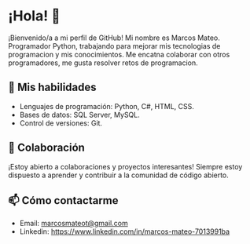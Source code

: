 # ¡Hola! 👋

¡Bienvenido/a a mi perfil de GitHub!
Mi nombre es Marcos Mateo. Programador Python, trabajando para mejorar mis tecnologias de programacion y mis conocimientos. Me encatna colaborar con otros programadores, me gusta resolver retos de programacion. 

## 🚀 Mis habilidades

- Lenguajes de programación: Python, C#, HTML, CSS.
- Bases de datos: SQL Server, MySQL.
- Control de versiones: Git.

## 👯 Colaboración

¡Estoy abierto a colaboraciones y proyectos interesantes! Siempre estoy dispuesto a aprender y contribuir a la comunidad de código abierto.

## 📫 Cómo contactarme

 - Email: marcosmateot@gmail.com
 - Linkedin: https://www.linkedin.com/in/marcos-mateo-7013991ba
